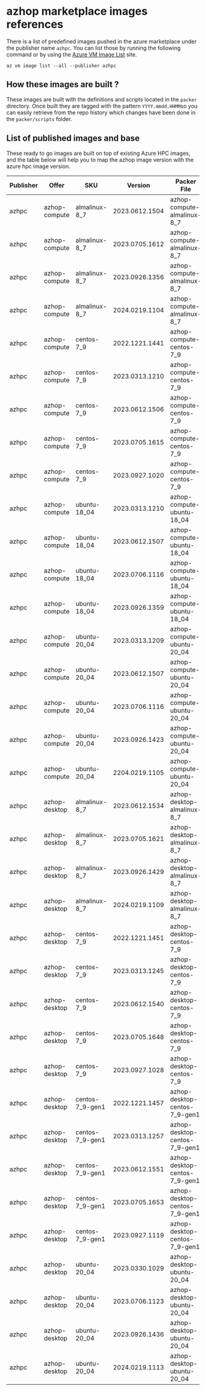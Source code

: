 # azhop marketplace images references
There is a list of predefined images pushed in the azure marketplace under the publisher name `azhpc`. You can list those by running the following command or by using the [Azure VM Image List](https://az-vm-image.info/?cmd=--all+--publisher+azhpc) site. 
```
az vm image list --all --publisher azhpc
```

## How these images are built ?
These images are built with the definitions and scripts located in the `packer` directory. Once built they are tagged with the pattern `YYYY.mmdd.HHMM`so you can easily retrieve from the repo history which changes have been done in the `packer/scripts` folder.

## List of published images and base
These ready to go images are built on top of existing Azure HPC images, and the table below will help you to map the azhop image version with the azure hpc image version.

|Publisher|Offer|SKU|Version|Packer File|Base|
|---------|-----|---|-------|-----------|----|
|azhpc|azhop-compute|almalinux-8_7|2023.0612.1504|azhop-compute-almalinux-8_7|almalinux:almalinux-hpc:8_7-hpc-gen2:8.7.2023060101|
|azhpc|azhop-compute|almalinux-8_7|2023.0705.1612|azhop-compute-almalinux-8_7|almalinux:almalinux-hpc:8_7-hpc-gen2:8.7.2023060101|
|azhpc|azhop-compute|almalinux-8_7|2023.0926.1356|azhop-compute-almalinux-8_7|almalinux:almalinux-hpc:8_7-hpc-gen2:8.7.2023060101|
|azhpc|azhop-compute|almalinux-8_7|2024.0219.1104|azhop-compute-almalinux-8_7|almalinux:almalinux-hpc:8_7-hpc-gen2:8.7.2023111401|
|azhpc|azhop-compute|centos-7_9|2022.1221.1441|azhop-compute-centos-7_9|OpenLogic:CentOS-HPC:7_9-gen2:7.9.2022040101
|azhpc|azhop-compute|centos-7_9|2023.0313.1210|azhop-compute-centos-7_9|OpenLogic:CentOS-HPC:7_9-gen2:7.9.2022040101|
|azhpc|azhop-compute|centos-7_9|2023.0612.1506|azhop-compute-centos-7_9|OpenLogic:CentOS-HPC:7_9-gen2:7.9.2022040101|
|azhpc|azhop-compute|centos-7_9|2023.0705.1615|azhop-compute-centos-7_9|OpenLogic:CentOS-HPC:7_9-gen2:7.9.2022040101|
|azhpc|azhop-compute|centos-7_9|2023.0927.1020|azhop-compute-centos-7_9|OpenLogic:CentOS-HPC:7_9-gen2:7.9.2022040101|
|azhpc|azhop-compute|ubuntu-18_04|2023.0313.1210|azhop-compute-ubuntu-18_04|microsoft-dsvm:ubuntu-hpc:1804:18.04.2023031501|
|azhpc|azhop-compute|ubuntu-18_04|2023.0612.1507|azhop-compute-ubuntu-18_04|microsoft-dsvm:ubuntu-hpc:1804:18.04.2023031501|
|azhpc|azhop-compute|ubuntu-18_04|2023.0706.1116|azhop-compute-ubuntu-18_04|microsoft-dsvm:ubuntu-hpc:1804:18.04.2023063001|
|azhpc|azhop-compute|ubuntu-18_04|2023.0926.1359|azhop-compute-ubuntu-18_04|microsoft-dsvm:ubuntu-hpc:1804:18.04.2023063001|
|azhpc|azhop-compute|ubuntu-20_04|2023.0313.1209|azhop-compute-ubuntu-20_04|microsoft-dsvm:ubuntu-hpc:2004:20.04.2023031501|
|azhpc|azhop-compute|ubuntu-20_04|2023.0612.1507|azhop-compute-ubuntu-20_04|microsoft-dsvm:ubuntu-hpc:2004:20.04.2023031501|
|azhpc|azhop-compute|ubuntu-20_04|2023.0706.1116|azhop-compute-ubuntu-20_04|microsoft-dsvm:ubuntu-hpc:2004:20.04.2023063001|
|azhpc|azhop-compute|ubuntu-20_04|2023.0926.1423|azhop-compute-ubuntu-20_04|microsoft-dsvm:ubuntu-hpc:2004:20.04.2023080201|
|azhpc|azhop-compute|ubuntu-20_04|2204.0219.1105|azhop-compute-ubuntu-20_04|microsoft-dsvm:ubuntu-hpc:2004:20.04.2023111801|
|azhpc|azhop-desktop|almalinux-8_7|2023.0612.1534|azhop-desktop-almalinux-8_7|almalinux:almalinux-hpc:8_7-hpc-gen2:8.7.2023060101|
|azhpc|azhop-desktop|almalinux-8_7|2023.0705.1621|azhop-desktop-almalinux-8_7|almalinux:almalinux-hpc:8_7-hpc-gen2:8.7.2023060101|
|azhpc|azhop-desktop|almalinux-8_7|2023.0926.1429|azhop-desktop-almalinux-8_7|almalinux:almalinux-hpc:8_7-hpc-gen2:8.7.2023060101|
|azhpc|azhop-desktop|almalinux-8_7|2024.0219.1109|azhop-desktop-almalinux-8_7|almalinux:almalinux-hpc:8_7-hpc-gen2:8.7.2023111401|
|azhpc|azhop-desktop|centos-7_9|2022.1221.1451|azhop-desktop-centos-7_9|OpenLogic:CentOS-HPC:7_9-gen2:7.9.2022040101|
|azhpc|azhop-desktop|centos-7_9|2023.0313.1245|azhop-desktop-centos-7_9|OpenLogic:CentOS-HPC:7_9-gen2:7.9.2022040101|
|azhpc|azhop-desktop|centos-7_9|2023.0612.1540|azhop-desktop-centos-7_9|OpenLogic:CentOS-HPC:7_9-gen2:7.9.2022040101|
|azhpc|azhop-desktop|centos-7_9|2023.0705.1648|azhop-desktop-centos-7_9|OpenLogic:CentOS-HPC:7_9-gen2:7.9.2022040101|
|azhpc|azhop-desktop|centos-7_9|2023.0927.1028|azhop-desktop-centos-7_9|OpenLogic:CentOS-HPC:7_9-gen2:7.9.2022040101|
|azhpc|azhop-desktop|centos-7_9-gen1|2022.1221.1457|azhop-desktop-centos-7_9-gen1|OpenLogic:CentOS-HPC:7_9:7.9.2022040100|
|azhpc|azhop-desktop|centos-7_9-gen1|2023.0313.1257|azhop-desktop-centos-7_9-gen1|OpenLogic:CentOS-HPC:7_9:7.9.2022040100|
|azhpc|azhop-desktop|centos-7_9-gen1|2023.0612.1551|azhop-desktop-centos-7_9-gen1|OpenLogic:CentOS-HPC:7_9:7.9.2022040100|
|azhpc|azhop-desktop|centos-7_9-gen1|2023.0705.1653|azhop-desktop-centos-7_9-gen1|OpenLogic:CentOS-HPC:7_9:7.9.2022040100|
|azhpc|azhop-desktop|centos-7_9-gen1|2023.0927.1119|azhop-desktop-centos-7_9-gen1|OpenLogic:CentOS-HPC:7_9:7.9.2022040100|
|azhpc|azhop-desktop|ubuntu-20_04|2023.0330.1029|azhop-desktop-ubuntu-20_04|microsoft-dsvm:ubuntu-hpc:2004:20.04.2023031501|
|azhpc|azhop-desktop|ubuntu-20_04|2023.0706.1123|azhop-desktop-ubuntu-20_04|microsoft-dsvm:ubuntu-hpc:2004:20.04.2023063001|
|azhpc|azhop-desktop|ubuntu-20_04|2023.0926.1436|azhop-desktop-ubuntu-20_04|microsoft-dsvm:ubuntu-hpc:2004:20.04.2023080201|
|azhpc|azhop-desktop|ubuntu-20_04|2024.0219.1113|azhop-desktop-ubuntu-20_04|microsoft-dsvm:ubuntu-hpc:2004:20.04.2023111801|
